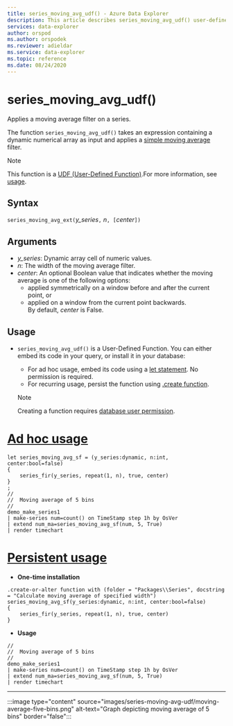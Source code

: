 ```yaml
---
title: series_moving_avg_udf() - Azure Data Explorer
description: This article describes series_moving_avg_udf() user-defined function in Azure Data Explorer.
services: data-explorer
author: orspod
ms.author: orspodek
ms.reviewer: adieldar
ms.service: data-explorer
ms.topic: reference
ms.date: 08/24/2020
---
```

# series_moving_avg_udf()

Applies a moving average filter on a series.

The function `series_moving_avg_udf()` takes an expression containing a dynamic numerical array as input and applies a [simple moving average](https://en.wikipedia.org/wiki/Moving_average#Simple_moving_average) filter.

> [!NOTE]
> This function is a [UDF (User-Defined Function)](../query/functions/user-defined-functions.md).For more information, see [usage](#usage).

## Syntax

`series_moving_avg_ext(`*y_series*`,` *n*`, [`*center*`])`
  
## Arguments

* *y_series*: Dynamic array cell of numeric values.
* *n*: The width of the moving average filter.
* *center*: An optional Boolean value that indicates whether the moving average is one of the following options:
    * applied symmetrically on a window before and after the current point, or 
    * applied on a window from the current point backwards. <br>
    By default, *center* is False.

## Usage

* `series_moving_avg_udf()` is a User-Defined Function. You can either embed its code in your query, or install it in your database:
    * For ad hoc usage, embed its code using a [let statement](../query/letstatement.md). No permission is required.
    * For recurring usage, persist the function using [.create function](../management/create-function.md). 

    > [!NOTE]
    > Creating a function requires [database user permission](../management/access-control/role-based-authorization.md).

# [Ad hoc usage](#tab/adhoc)

<!-- csl: https://help.kusto.windows.net:443/Samples -->
```kusto
let series_moving_avg_sf = (y_series:dynamic, n:int, center:bool=false)
{
    series_fir(y_series, repeat(1, n), true, center)
}
;
//
//  Moving average of 5 bins
//
demo_make_series1
| make-series num=count() on TimeStamp step 1h by OsVer
| extend num_ma=series_moving_avg_sf(num, 5, True)
| render timechart 
```

# [Persistent usage](#tab/persistent)

* **One-time installation**
<!-- csl: https://help.kusto.windows.net:443/Samples -->
```kusto
.create-or-alter function with (folder = "Packages\\Series", docstring = "Calculate moving average of specified width")
series_moving_avg_sf(y_series:dynamic, n:int, center:bool=false)
{
    series_fir(y_series, repeat(1, n), true, center)
}
```

* **Usage**
<!-- csl: https://help.kusto.windows.net:443/Samples -->
```kusto
//
//  Moving average of 5 bins
//
demo_make_series1
| make-series num=count() on TimeStamp step 1h by OsVer
| extend num_ma=series_moving_avg_sf(num, 5, True)
| render timechart 
```

---

:::image type="content" source="images/series-moving-avg-udf/moving-average-five-bins.png" alt-text="Graph depicting moving average of 5 bins" border="false":::
